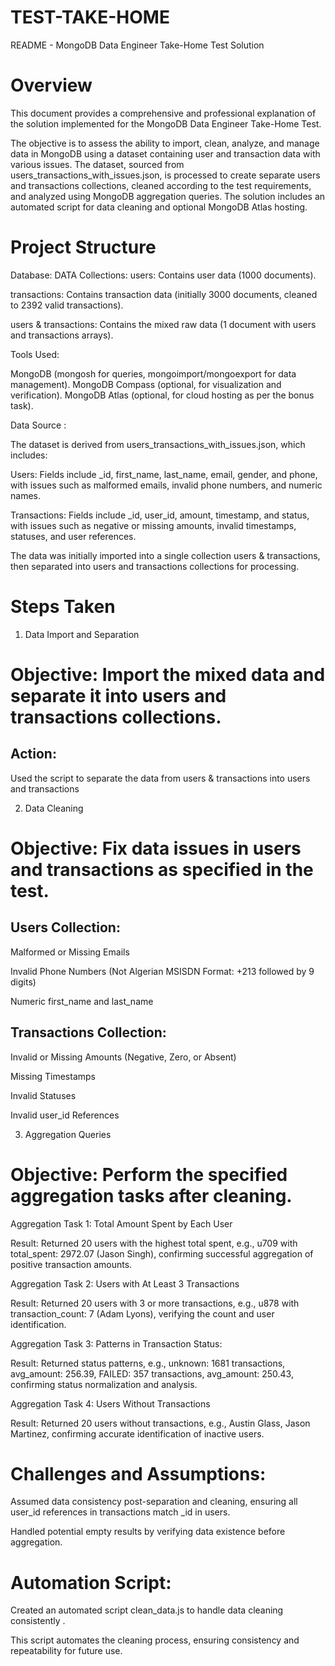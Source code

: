 # TEST-TAKE-HOME
README - MongoDB Data Engineer Take-Home Test Solution
# Overview
This document provides a comprehensive and professional explanation of the solution implemented for the MongoDB Data Engineer Take-Home Test. 

The objective is to assess the ability to import, clean, analyze, and manage data in MongoDB using a dataset containing user and transaction data with various issues. 
The dataset, sourced from users_transactions_with_issues.json, is processed to create separate users and transactions collections, cleaned according to the test requirements, and analyzed using MongoDB aggregation queries. 
The solution includes an automated script for data cleaning and optional MongoDB Atlas hosting.

# Project Structure
Database: DATA 
Collections:
users: Contains user data  (1000 documents).

transactions: Contains transaction data (initially 3000 documents, cleaned to 2392 valid transactions).

users & transactions: Contains the mixed raw data (1 document with users and transactions arrays).

Tools Used:

MongoDB (mongosh for queries, mongoimport/mongoexport for data management).
MongoDB Compass (optional, for visualization and verification).
MongoDB Atlas (optional, for cloud hosting as per the bonus task).

Data Source : 

The dataset is derived from users_transactions_with_issues.json, which includes:

Users: Fields include _id, first_name, last_name, email, gender, and phone, with issues such as malformed emails, invalid phone numbers, and numeric names.

Transactions: Fields include _id, user_id, amount, timestamp, and status, with issues such as negative or missing amounts, invalid timestamps, statuses, and user references.

The data was initially imported into a single collection users & transactions, then separated into users and transactions collections for processing.

# Steps Taken
1. Data Import and Separation

# Objective: Import the mixed data and separate it into users and transactions collections.

## Action:

Used the  script to separate the data from users & transactions into users and transactions 

2. Data Cleaning 

# Objective: Fix data issues in users and transactions as specified in the test.

## Users Collection:

Malformed or Missing Emails

Invalid Phone Numbers (Not Algerian MSISDN Format: +213 followed by 9 digits)

Numeric first_name and last_name

## Transactions Collection:

Invalid or Missing Amounts (Negative, Zero, or Absent)

Missing Timestamps

Invalid Statuses

Invalid user_id References

3. Aggregation Queries

# Objective: Perform the specified aggregation tasks after cleaning.

Aggregation Task 1: Total Amount Spent by Each User

Result: Returned 20 users with the highest total spent, e.g., u709 with total_spent: 2972.07 (Jason Singh), confirming successful aggregation of positive transaction amounts.

Aggregation Task 2: Users with At Least 3 Transactions

Result: Returned 20 users with 3 or more transactions, e.g., u878 with transaction_count: 7 (Adam Lyons), verifying the count and user identification.

Aggregation Task 3: Patterns in Transaction Status:

Result: Returned status patterns, e.g., unknown: 1681 transactions, avg_amount: 256.39, FAILED: 357 transactions, avg_amount: 250.43, confirming status normalization and analysis.

Aggregation Task 4: Users Without Transactions

Result: Returned 20 users without transactions, e.g., Austin Glass, Jason Martinez, confirming accurate identification of inactive users.

# Challenges and Assumptions:

Assumed data consistency post-separation and cleaning, ensuring all user_id references in transactions match _id in users.

Handled potential empty results by verifying data existence before aggregation.

# Automation Script:

Created an automated script clean_data.js to handle data cleaning consistently . 

This script automates the cleaning process, ensuring consistency and repeatability for future use. 
